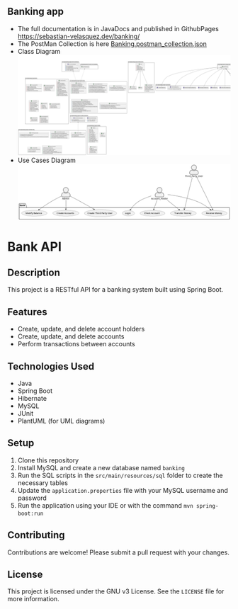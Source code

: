 ## Banking app

- The full documentation is in JavaDocs and published in GithubPages https://sebastian-velasquez.dev/banking/
- The PostMan Collection is here [Banking.postman_collection.json](Banking.postman_collection.json)
- Class Diagram ![class_diagram.png](diagrams%2Fclass_diagram.png)
- Use Cases Diagram ![use_case_diagram.png](diagrams%2Fuse_case_diagram.png)

# Bank API

## Description

This project is a RESTful API for a banking system built using Spring Boot.

## Features

- Create, update, and delete account holders
- Create, update, and delete accounts
- Perform transactions between accounts

## Technologies Used

- Java
- Spring Boot
- Hibernate
- MySQL
- JUnit
- PlantUML (for UML diagrams)

## Setup

1. Clone this repository
2. Install MySQL and create a new database named `banking`
3. Run the SQL scripts in the `src/main/resources/sql` folder to create the necessary tables
4. Update the `application.properties` file with your MySQL username and password
5. Run the application using your IDE or with the command `mvn spring-boot:run`


## Contributing

Contributions are welcome! Please submit a pull request with your changes.

## License

This project is licensed under the GNU v3 License. See the `LICENSE` file for more information.
